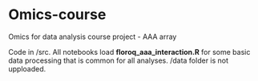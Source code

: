 # Omics-course
Omics for data analysis course project - AAA array 


Code in /src. All notebooks load **floroq_aaa_interaction.R** for some basic data processing that is common for all analyses. 
/data folder is not upploaded. 
